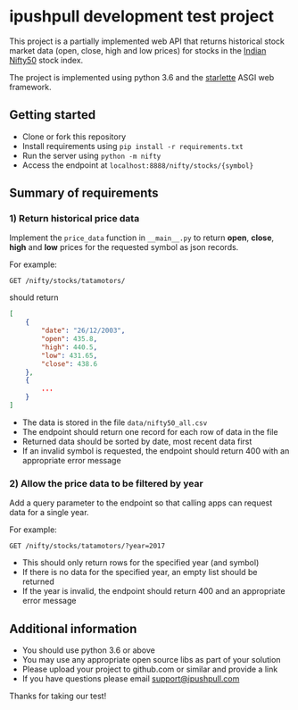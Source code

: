 # ipushpull development test project

This project is a partially implemented web API that returns historical stock market data (open, close, high and low prices) for stocks in the [Indian Nifty50](https://www.nseindia.com/) stock index.

The project is implemented using python 3.6 and the [starlette](https://www.starlette.io/) ASGI web framework.

## Getting started
* Clone or fork this repository
* Install requirements using `pip install -r requirements.txt`
* Run the server using `python -m nifty`
* Access the endpoint at `localhost:8888/nifty/stocks/{symbol}`


## Summary of requirements


### 1) Return historical price data
Implement the `price_data` function in `__main__.py` to return **open**, **close**, **high** and **low** prices for the requested symbol as json records. 

For example:

    GET /nifty/stocks/tatamotors/

should  return

```json
[
    {
        "date": "26/12/2003",
        "open": 435.8,
        "high": 440.5,
        "low": 431.65,
        "close": 438.6
    },
    {
        ...
    }
]
```

* The data is stored in the file `data/nifty50_all.csv`
* The endpoint should return one record for each row of data in the file
* Returned data should be sorted by date, most recent data first
* If an invalid symbol is requested, the endpoint should return 400 with an appropriate error message


### 2) Allow the price data to be filtered by year
Add a query parameter to the endpoint so that calling apps can request data for a single year.

For example:

    GET /nifty/stocks/tatamotors/?year=2017

* This should only return rows for the specified year (and symbol)
* If there is no data for the specified year, an empty list should be returned
* If the year is invalid, the endpoint should return 400 and an appropriate error message


## Additional information
* You should use python 3.6 or above
* You may use any appropriate open source libs as part of your solution
* Please upload your project to github.com or similar and provide a link
* If you have questions please email support@ipushpull.com

Thanks for taking our test!
